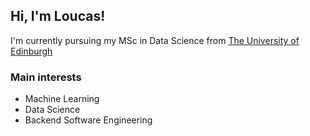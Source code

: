 ## Hi, I'm Loucas!

I'm currently pursuing my MSc in Data Science from [The University of Edinburgh](https://www.ed.ac.uk/)

### Main interests
- Machine Learning
- Data Science
- Backend Software Engineering 
